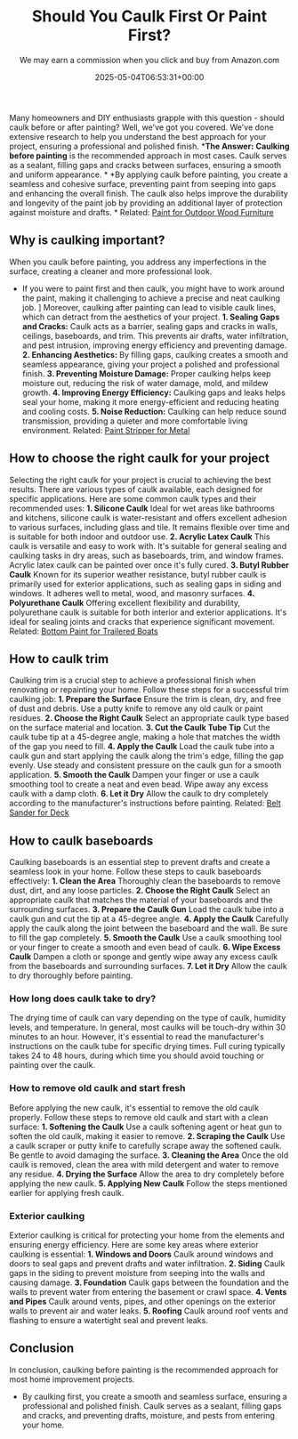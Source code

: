 ﻿---
author: We may earn a commission when you click and buy from Amazon.com
layout: post
title: Should You Caulk First Or Paint First?
date: '2025-05-04T06:53:31+00:00'
categories:
- DIY Paintings
tags: []
slug: /should-you-caulk-first-or-paint-first/
lastmod: 2025-05-07T12:21:28+03:00
---

Many homeowners and DIY enthusiasts grapple with this question - should caulk before or after painting?
Well, we've got you covered. We've done extensive research to help you understand the best approach for your project, ensuring a professional and polished finish.
***The Answer:** **Caulking before painting** is the recommended approach in most cases. Caulk serves as a sealant, filling gaps and cracks between surfaces, ensuring a smooth and uniform appearance. *
*By applying caulk before painting, you create a seamless and cohesive surface, preventing paint from seeping into gaps and enhancing the overall finish. The caulk also helps improve the durability and longevity of the paint job by providing an additional layer of protection against moisture and drafts. *
Related:
[Paint for Outdoor Wood Furniture](https://pestpolicy.com/best-paint-for-outdoor-wood-furniture/)
## **Why is caulking important?**
When you caulk before painting, you address any imperfections in the surface, creating a cleaner and more professional look.
- If you were to paint first and then caulk, you might have to work around the paint, making it challenging to achieve a precise and neat caulking job. ]
Moreover, caulking after painting can lead to visible caulk lines, which can detract from the aesthetics of your project.
**1. Sealing Gaps and Cracks:**
Caulk acts as a barrier, sealing gaps and cracks in walls, ceilings, baseboards, and trim. This prevents air drafts, water infiltration, and pest intrusion, improving energy efficiency and preventing damage.
**2. Enhancing Aesthetics:**
By filling gaps, caulking creates a smooth and seamless appearance, giving your project a polished and professional finish.
**3. Preventing Moisture Damage:**
Proper caulking helps keep moisture out, reducing the risk of water damage, mold, and mildew growth.
**4. Improving Energy Efficiency:**
Caulking gaps and leaks helps seal your home, making it more energy-efficient and reducing heating and cooling costs.
**5. Noise Reduction:**
Caulking can help reduce sound transmission, providing a quieter and more comfortable living environment.
Related:
[Paint Stripper for Metal](https://pestpolicy.com/best-paint-stripper-for-metal/)
## **How to choose the right caulk for your project**
Selecting the right caulk for your project is crucial to achieving the best results.
There are various types of caulk available, each designed for specific applications. Here are some common caulk types and their recommended uses:
**1. Silicone Caulk**
Ideal for wet areas like bathrooms and kitchens, silicone caulk is water-resistant and offers excellent adhesion to various surfaces, including glass and tile.
It remains flexible over time and is suitable for both indoor and outdoor use.
**2. Acrylic Latex Caulk**
This caulk is versatile and easy to work with. It's suitable for general sealing and caulking tasks in dry areas, such as baseboards, trim, and window frames.
Acrylic latex caulk can be painted over once it's fully cured.
**3. Butyl Rubber Caulk**
Known for its superior weather resistance, butyl rubber caulk is primarily used for exterior applications, such as sealing gaps in siding and windows.
It adheres well to metal, wood, and masonry surfaces.
**4. Polyurethane Caulk**
Offering excellent flexibility and durability, polyurethane caulk is suitable for both interior and exterior applications.
It's ideal for sealing joints and cracks that experience significant movement.
Related:
[Bottom Paint for Trailered Boats](https://pestpolicy.com/best-bottom-paint-for-trailered-boats/)
## **How to caulk trim**
Caulking trim is a crucial step to achieve a professional finish when renovating or repainting your home. Follow these steps for a successful trim caulking job:
**1. Prepare the Surface**
Ensure the trim is clean, dry, and free of dust and debris. Use a putty knife to remove any old caulk or paint residues.
**2. Choose the Right Caulk**
Select an appropriate caulk type based on the surface material and location.
**3. Cut the Caulk Tube Tip**
Cut the caulk tube tip at a 45-degree angle, making a hole that matches the width of the gap you need to fill.
**4. Apply the Caulk**
Load the caulk tube into a caulk gun and start applying the caulk along the trim's edge, filling the gap evenly. Use steady and consistent pressure on the caulk gun for a smooth application.
**5. Smooth the Caulk**
Dampen your finger or use a caulk smoothing tool to create a neat and even bead. Wipe away any excess caulk with a damp cloth.
**6. Let it Dry**
Allow the caulk to dry completely according to the manufacturer's instructions before painting.
Related:
[Belt Sander for Deck](https://pestpolicy.com/best-belt-sander-for-deck/)
## **How to caulk baseboards**
Caulking baseboards is an essential step to prevent drafts and create a seamless look in your home. Follow these steps to caulk baseboards effectively:
**1. Clean the Area**
Thoroughly clean the baseboards to remove dust, dirt, and any loose particles.
**2. Choose the Right Caulk**
Select an appropriate caulk that matches the material of your baseboards and the surrounding surfaces.
**3. Prepare the Caulk Gun**
Load the caulk tube into a caulk gun and cut the tip at a 45-degree angle.
**4. Apply the Caulk**
Carefully apply the caulk along the joint between the baseboard and the wall. Be sure to fill the gap completely.
**5. Smooth the Caulk**
Use a caulk smoothing tool or your finger to create a smooth and even bead of caulk.
**6. Wipe Excess Caulk**
Dampen a cloth or sponge and gently wipe away any excess caulk from the baseboards and surrounding surfaces.
**7. Let it Dry**
Allow the caulk to dry thoroughly before painting.
### **How long does caulk take to dry?**
The drying time of caulk can vary depending on the type of caulk, humidity levels, and temperature. In general, most caulks will be touch-dry within 30 minutes to an hour.
However, it's essential to read the manufacturer's instructions on the caulk tube for specific drying times. Full curing typically takes 24 to 48 hours, during which time you should avoid touching or painting over the caulk.
### **How to remove old caulk and start fresh**
Before applying the new caulk, it's essential to remove the old caulk properly. Follow these steps to remove old caulk and start with a clean surface:
**1. Softening the Caulk**
Use a caulk softening agent or heat gun to soften the old caulk, making it easier to remove.
**2. Scraping the Caulk**
Use a caulk scraper or putty knife to carefully scrape away the softened caulk. Be gentle to avoid damaging the surface.
**3. Cleaning the Area**
Once the old caulk is removed, clean the area with mild detergent and water to remove any residue.
**4. Drying the Surface**
Allow the area to dry completely before applying the new caulk.
**5. Applying New Caulk**
Follow the steps mentioned earlier for applying fresh caulk.
### **Exterior caulking**
Exterior caulking is critical for protecting your home from the elements and ensuring energy efficiency. Here are some key areas where exterior caulking is essential:
**1. Windows and Doors**
Caulk around windows and doors to seal gaps and prevent drafts and water infiltration.
**2. Siding**
Caulk gaps in the siding to prevent moisture from seeping into the walls and causing damage.
**3. Foundation**
Caulk gaps between the foundation and the walls to prevent water from entering the basement or crawl space.
**4. Vents and Pipes**
Caulk around vents, pipes, and other openings on the exterior walls to prevent air and water leaks.
**5. Roofing**
Caulk around roof vents and flashing to ensure a watertight seal and prevent leaks.
## **Conclusion**
In conclusion, caulking before painting is the recommended approach for most home improvement projects.
- By caulking first, you create a smooth and seamless surface, ensuring a professional and polished finish.
Caulk serves as a sealant, filling gaps and cracks, and preventing drafts, moisture, and pests from entering your home.